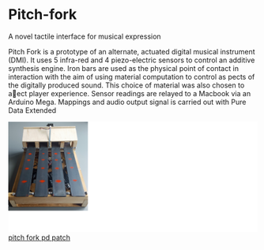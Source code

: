# Pitch-fork
A novel tactile interface for musical expression

Pitch Fork is a prototype of an alternate, actuated digital musical instrument (DMI). It uses 5 infra-red and 4 piezo-electric sensors to control an additive synthesis engine. Iron bars are used as the physical point of contact in interaction with the aim of using material computation to control as pects of the digitally produced sound. This choice of material was also chosen to aect player experience. Sensor readings are relayed to a Macbook via an Arduino Mega. Mappings and audio output signal is carried out with Pure Data Extended

![pitch fork interface](pitchForkInterface.png)
[pitch fork pd patch]()
